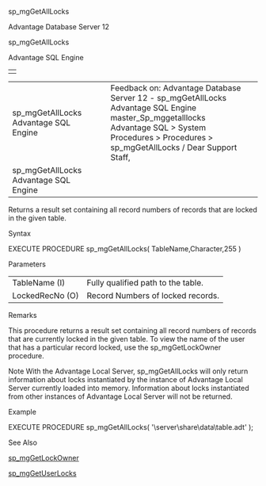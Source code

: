 sp\_mgGetAllLocks




Advantage Database Server 12  

sp\_mgGetAllLocks

Advantage SQL Engine

|  |
| --- |
|  |

|  |  |  |  |  |
| --- | --- | --- | --- | --- |
| sp\_mgGetAllLocks  Advantage SQL Engine |  |  | Feedback on: Advantage Database Server 12 - sp\_mgGetAllLocks Advantage SQL Engine master\_Sp\_mggetalllocks Advantage SQL > System Procedures > Procedures > sp\_mgGetAllLocks / Dear Support Staff, |  |
| sp\_mgGetAllLocks  Advantage SQL Engine |  |  |  |  |

Returns a result set containing all record numbers of records that are locked in the given table.

Syntax

EXECUTE PROCEDURE sp\_mgGetAllLocks( TableName,Character,255 )

Parameters

|  |  |
| --- | --- |
| TableName (I) | Fully qualified path to the table. |
| LockedRecNo (O) | Record Numbers of locked records. |

Remarks

This procedure returns a result set containing all record numbers of records that are currently locked in the given table. To view the name of the user that has a particular record locked, use the sp\_mgGetLockOwner procedure.

Note With the Advantage Local Server, sp\_mgGetAllLocks will only return information about locks instantiated by the instance of Advantage Local Server currently loaded into memory. Information about locks instantiated from other instances of Advantage Local Server will not be returned.

Example

EXECUTE PROCEDURE sp\_mgGetAllLocks( '\\server\share\data\table.adt' );

See Also

[sp\_mgGetLockOwner](master_sp_mggetlockowner.htm)

[sp\_mgGetUserLocks](master_sp_mggetuserlocks.htm)